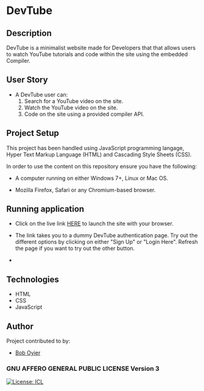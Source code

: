 # DevTube

## Description
DevTube is a minimalist website made for Developers that that allows users to watch YouTube tutorials and code within the site using the embedded Compiler.


## User Story

- A DevTube user can:
	1.  Search for a YouTube video on the site.
	2. Watch the YouTube video on the site.
	3. Code on the site using a provided compiler API.

## Project Setup

This project has been handled using JavaScript programming langage, Hyper Text Markup Language (HTML) and Cascading Style Sheets (CSS).

In order to use the content on this repository ensure you have the following:

- A computer running on either Windows 7+, Linux or Mac OS.

- Mozilla Firefox, Safari or any Chromium-based browser.

## Running application

- Click on the live link [HERE](https://tubedev.netlify.app/) to launch the site with your browser.

- The link takes you to a dummy DevTube authentication page. Try out the different options by clicking on either "Sign Up" or "Login Here". Refresh the page if you want to try out the other button.
-  
## Technologies

- HTML
- CSS
- JavaScript
  ​

## Author

Project contributed to by:

- [Bob Oyier](https://github.com/oyieroyier)

###  GNU AFFERO GENERAL PUBLIC LICENSE Version 3

[![License: ICL](https://img.shields.io/badge/License-GNU%20Affero%20General%20Public%20License%20version%203-blue)](https://opensource.org/licenses/AGPL-3.0)

